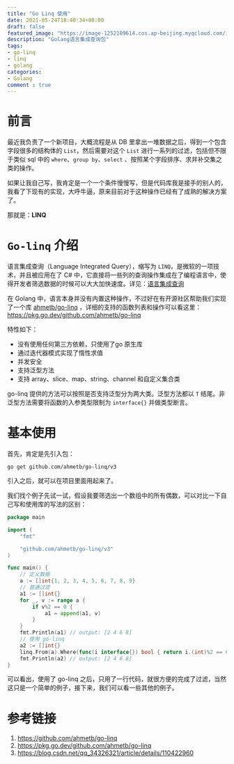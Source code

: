 ```yaml
---
title: "Go Linq 使用"
date: 2021-05-24T18:40:34+08:00
draft: false
featured_image: "https://image-1252109614.cos.ap-beijing.myqcloud.com/img/20210508221223.png"
description: "Golang语言集成查询包"
tags:
- go-linq
- linq
- golang
categories:
- Golang
comment : true
---
```


# 前言

最近我负责了一个新项目，大概流程是从 DB 里拿出一堆数据之后，得到一个包含字段很多的结构体的 `List`，然后需要对这个 `List` 进行一系列的过滤，包括但不限于类似 sql 中的  `where`、`group by`、`select` 、按照某个字段排序、求并补交集之类的操作。

如果让我自己写，我肯定是一个一个条件慢慢写，但是代码库我是接手的别人的，我看了下现有的实现，大呼牛逼，原来目前对于这种操作已经有了成熟的解决方案了。

那就是：**LINQ**

# `Go-linq` 介绍

语言集成查询（Language Integrated Query），缩写为 `LINQ`，是微软的一项技术，并且被应用在了 C# 中，它直接将一些列的查询操作集成在了编程语言中，使得开发者筛选数据的时候可以大大加快速度。详见：[语言集成查询](https://zh.wikipedia.org/wiki/%E8%AF%AD%E8%A8%80%E9%9B%86%E6%88%90%E6%9F%A5%E8%AF%A2)

在 Golang 中，语言本身并没有内置这种操作，不过好在有开源社区帮助我们实现了一个库 [ahmetb/go-linq](https://github.com/ahmetb/go-linq) ，详细的支持的函数列表和操作可以看这里： https://pkg.go.dev/github.com/ahmetb/go-linq 

特性如下：

- 没有使用任何第三方依赖，只使用了go 原生库
- 通过迭代器模式实现了惰性求值
- 并发安全
- 支持泛型方法
- 支持 array、slice、map、string、channel 和自定义集合类

go-linq 提供的方法可以按照是否支持泛型分为两大类。泛型方法都以 `T` 结尾。非泛型方法需要将函数的入参类型限制为 `interface{}` 并做类型断言。

# 基本使用

首先，肯定是先引入包：

```shell
go get github.com/ahmetb/go-linq/v3
```

引入之后，就可以在项目里面用起来了。

我们找个例子先试一试，假设我要筛选出一个数组中的所有偶数，可以对比一下自己写和使用库的写法的区别：

```go
package main

import (
	"fmt"

	"github.com/ahmetb/go-linq/v3"
)

func main() {
	// 定义数据
	a := []int{1, 2, 3, 4, 5, 6, 7, 8, 9}
	// 普通过滤
	a1 := []int{}
	for _, v := range a {
		if v%2 == 0 {
			a1 = append(a1, v)
		}
	}
	fmt.Println(a1) // output: [2 4 6 8]
    // 使用 go-linq
	a2 := []int{}
	linq.From(a).Where(func(i interface{}) bool { return i.(int)%2 == 0 }).ToSlice(&a2)
	fmt.Println(a2) // output: [2 4 6 8]
}
```

可以看出，使用了 go-linq 之后，只用了一行代码，就很方便的完成了过滤，当然这只是一个简单的例子，接下来，我们可以看一些其他的例子。















# 参考链接

1. https://github.com/ahmetb/go-linq
2. https://pkg.go.dev/github.com/ahmetb/go-linq
3. https://blog.csdn.net/qq_34326321/article/details/110422960





